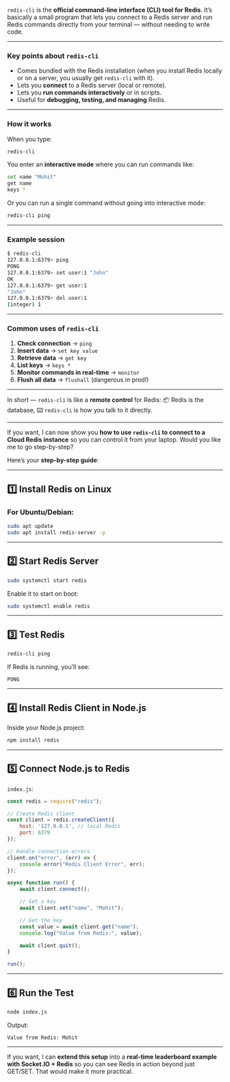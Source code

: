 `redis-cli` is the **official command-line interface (CLI) tool for Redis**.
It’s basically a small program that lets you connect to a Redis server and run Redis commands directly from your terminal — without needing to write code.

---

### **Key points about `redis-cli`**

* Comes bundled with the Redis installation (when you install Redis locally or on a server, you usually get `redis-cli` with it).
* Lets you **connect** to a Redis server (local or remote).
* Lets you **run commands interactively** or in scripts.
* Useful for **debugging, testing, and managing** Redis.

---

### **How it works**

When you type:

```bash
redis-cli
```

You enter an **interactive mode** where you can run commands like:

```bash
set name "Mohit"
get name
keys *
```

Or you can run a single command without going into interactive mode:

```bash
redis-cli ping
```

---

### **Example session**

```bash
$ redis-cli
127.0.0.1:6379> ping
PONG
127.0.0.1:6379> set user:1 "John"
OK
127.0.0.1:6379> get user:1
"John"
127.0.0.1:6379> del user:1
(integer) 1
```

---

### **Common uses of `redis-cli`**

1. **Check connection** → `ping`
2. **Insert data** → `set key value`
3. **Retrieve data** → `get key`
4. **List keys** → `keys *`
5. **Monitor commands in real-time** → `monitor`
6. **Flush all data** → `flushall` (dangerous in prod!)

---

In short — `redis-cli` is like a **remote control** for Redis:
📦 Redis is the database,
⌨️ `redis-cli` is how you talk to it directly.

---

If you want, I can now show you **how to use `redis-cli` to connect to a Cloud Redis instance** so you can control it from your laptop. Would you like me to go step-by-step?


Here’s your **step-by-step guide**:

---

## **1️⃣ Install Redis on Linux**

### For Ubuntu/Debian:

```bash
sudo apt update
sudo apt install redis-server -y
```


---

## **2️⃣ Start Redis Server**

```bash
sudo systemctl start redis
```

Enable it to start on boot:

```bash
sudo systemctl enable redis
```

---

## **3️⃣ Test Redis**

```bash
redis-cli ping
```

If Redis is running, you’ll see:

```
PONG
```

---

## **4️⃣ Install Redis Client in Node.js**

Inside your Node.js project:

```bash
npm install redis
```

---

## **5️⃣ Connect Node.js to Redis**

`index.js`:

```js
const redis = require("redis");

// Create Redis client
const client = redis.createClient({
    host: '127.0.0.1', // local Redis
    port: 6379
});

// Handle connection errors
client.on("error", (err) => {
    console.error("Redis Client Error", err);
});

async function run() {
    await client.connect();

    // Set a key
    await client.set("name", "Mohit");

    // Get the key
    const value = await client.get("name");
    console.log("Value from Redis:", value);

    await client.quit();
}

run();
```

---

## **6️⃣ Run the Test**

```bash
node index.js
```

Output:

```
Value from Redis: Mohit
```

---

If you want, I can **extend this setup** into a **real-time leaderboard example with Socket.IO + Redis** so you can see Redis in action beyond just GET/SET. That would make it more practical.

